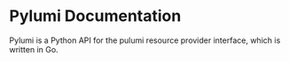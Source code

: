 # Pylumi Documentation

Pylumi is a Python API for the pulumi resource provider interface, which is written in Go.
